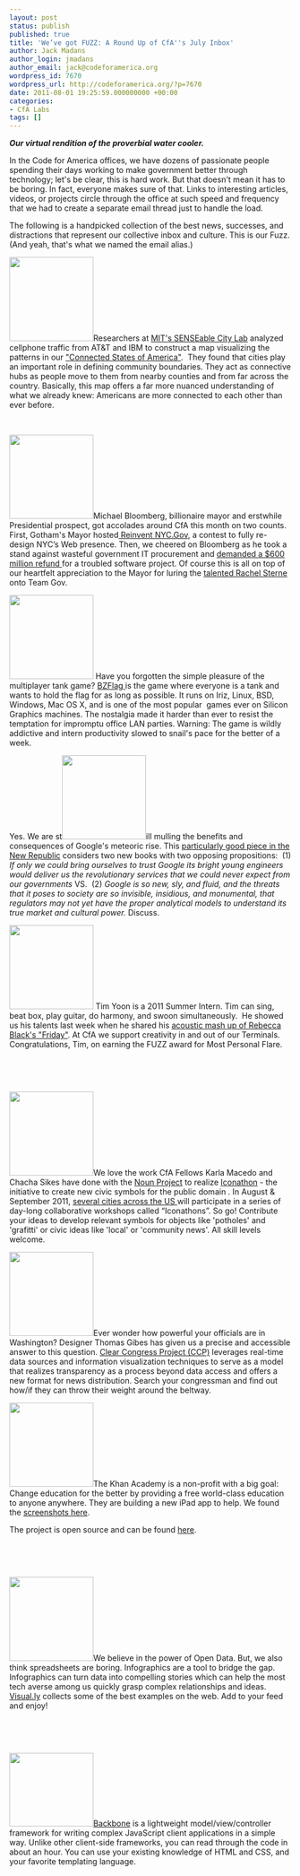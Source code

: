 ```yaml
---
layout: post
status: publish
published: true
title: 'We’ve got FUZZ: A Round Up of CfA''s July Inbox'
author: Jack Madans
author_login: jmadans
author_email: jack@codeforamerica.org
wordpress_id: 7670
wordpress_url: http://codeforamerica.org/?p=7670
date: 2011-08-01 19:25:59.000000000 +00:00
categories:
- CfA Labs
tags: []
---
```

<strong><em>Our virtual rendition of the proverbial water cooler. </em></strong>

In the Code for America offices, we have dozens of passionate people spending their days working to make government better through technology; let's be clear, this is hard work. But that doesn't mean it has to be boring. In fact, everyone makes sure of that. Links to interesting articles, videos, or projects circle through the office at such speed and frequency that we had to create a separate email thread just to handle the load. 

The following is a handpicked collection of the best news, successes, and distractions that represent our collective inbox and culture. This is our Fuzz. (And yeah, that's what we named the email alias.)

<a href="http://senseable.mit.edu/csa/visuals.html" target="_blank"><img class="alignleft size-thumbnail wp-image-7690" title="Picture 10" src="http://codeforamerica.org/wp-content/uploads/2011/07/Picture-102-150x150.png" alt="" width="150" height="150" /></a>Researchers at <a href="http://senseable.mit.edu/">MIT's SENSEable City Lab</a> analyzed cellphone traffic from AT&amp;T and IBM to construct a map visualizing the patterns in our <a href="http://senseable.mit.edu/csa/visuals.html" target="_blank">"Connected States of America"</a>.  They found that cities play an important role in defining community boundaries. They act as connective hubs as people move to them from nearby counties and from far across the country. Basically, this map offers a far more nuanced understanding of what we already knew: Americans are more connected to each other than ever before.

&nbsp;

<a href="http://reinventnycgov.com/"><img class="alignleft size-thumbnail wp-image-7698" title="Picture 5" src="http://codeforamerica.org/wp-content/uploads/2011/07/Picture-52-150x150.png" alt="" width="150" height="150" /></a>Michael Bloomberg, billionaire mayor and erstwhile Presidential prospect, got accolades around CfA this month on two counts. First, Gotham's Mayor hosted<a href="http://reinventnycgov.com/"> Reinvent NYC.Gov</a>, a contest to fully re-design NYC’s Web presence. Then, we cheered on Bloomberg as he took a stand against wasteful government IT procurement and <a href="http://www.itworld.com/software/179037/nyc-mayor-demands-600m-refund-software-project">d</a><a href="http://www.itworld.com/software/179037/nyc-mayor-demands-600m-refund-software-project">emanded a $600 million refund </a>for a troubled software project. Of course this is all on top of our heartfelt appreciation to the Mayor for luring the <a href="http://www.nytimes.com/2011/07/31/nyregion/new-yorks-chief-digital-officer-seeks-to-connect-the-city-and-the-public.html">talented Rachel Sterne</a> onto Team Gov.

<a href="http://bzflag.org/" target="_blank"><img class="alignleft size-thumbnail wp-image-7689" title="Picture 6" src="http://codeforamerica.org/wp-content/uploads/2011/07/Picture-61-150x150.png" alt="" width="150" height="150" /></a> Have you forgotten the simple pleasure of the multiplayer tank game? <a href="http://bzflag.org/" target="_blank">BZFlag </a>is the game where everyone is a tank and wants to hold the flag for as long as possible. It runs on Iriz, Linux, BSD, Windows, Mac OS X, and is one of the most popular  games ever on Silicon Graphics machines. The nostalgia made it harder than ever to resist the temptation for impromptu office LAN parties. Warning: The game is wildly addictive and intern productivity slowed to snail's pace for the better of a week.

Yes. We are st<a href="http://www.tnr.com/print/article/books/magazine/91916/google-schmidt-obama-gates-technocrats" target="_blank"><img class="alignleft size-thumbnail wp-image-7675" title="Picture 3" src="http://codeforamerica.org/wp-content/uploads/2011/07/Picture-3-150x150.png" alt="" width="150" height="150" /></a>ill mulling the benefits and consequences of Google's meteoric rise. This <a href="http://www.tnr.com/print/article/books/magazine/91916/google-schmidt-obama-gates-technocrats" target="_blank">particularly good piece in the New Republic</a> considers two new books with two opposing propositions:  (1) <em>If only we could bring ourselves to trust Google its bright young engineers would deliver us the revolutionary services that we could never expect from our governments</em> VS.  (2) <em>Google is so new, sly, and fluid, and the threats that it poses to society are so invisible, insidious, and monumental, that regulators may not yet have the proper analytical models to understand its true market and cultural power.</em> Discuss.

<a href="http://www.youtube.com/watch?v=gsNuw6M2X8I"><img class="alignleft size-thumbnail wp-image-7674" title="Picture 2" src="http://codeforamerica.org/wp-content/uploads/2011/07/Picture-21-150x150.png" alt="" width="150" height="150" /></a> Tim Yoon is a 2011 Summer Intern. Tim can sing, beat box, play guitar, do harmony, and swoon simultaneously.  He showed us his talents last week when he shared his <a href="http://www.youtube.com/watch?v=gsNuw6M2X8I">acoustic mash up of Rebecca Black's "Friday"</a>. At CfA we support creativity in and out of our Terminals. Congratulations, Tim, on earning the FUZZ award for Most Personal Flare.

&nbsp;

&nbsp;

<a href="http://iconathon.org/"><img class="alignleft size-thumbnail wp-image-7697" title="Picture 24" src="http://codeforamerica.org/wp-content/uploads/2011/07/Picture-24-150x150.png" alt="" width="150" height="150" /></a>We love the work CfA Fellows Karla Macedo and Chacha Sikes have done with the <a href="http://thenounproject.com/">Noun Project</a> to realize <a href="http://iconathon.org/">Iconathon</a> - the initiative to create new civic symbols for the public domain . In August &amp; September 2011, <a href="http://iconathon.org/cities/">several cities across the US </a>will participate in a series of day-long collaborative workshops called “Iconathons”. So go! Contribute your ideas to develop relevant symbols for objects like 'potholes' and 'grafitti' or civic ideas like 'local' or 'community news'. All skill levels welcome.

<a href="http://clearcongressproject.com/"><img class="alignleft size-thumbnail wp-image-7687" title="Picture 4" src="http://codeforamerica.org/wp-content/uploads/2011/07/Picture-41-150x150.png" alt="" width="150" height="150" /></a>Ever wonder how powerful your officials are in Washington? Designer Thomas Gibes has given us a precise and accessible answer to this question. <a href="http://clearcongressproject.com/">Clear Congress Project (CCP)</a> leverages real-time data sources and information visualization techniques to serve as a model that realizes transparency as a process beyond data access and offers a new format for news distribution. Search your congressman and find out how/if they can throw their weight around the beltway.

<a href="https://plus.google.com/photos/115675748062237570841/albums/5628913305247590481"><img class="alignleft size-thumbnail wp-image-7693" title="KhanAcademyappscrenn" src="http://codeforamerica.org/wp-content/uploads/2011/07/KhanAcademyappscrenn-150x150.png" alt="" width="150" height="150" /></a>The Khan Academy is a non-profit with a big goal: Change education for the better by providing a free world-class education to anyone anywhere. They are building a new iPad app to help. We found the <a href="https://plus.google.com/photos/115675748062237570841/albums/5628913305247590481">screenshots here</a>.

The project is open source and can be found <a href="https://github.com/Khan/khan-mobile">here</a>.

&nbsp;

&nbsp;

<a href="http://visual.ly/"><img class="alignleft size-thumbnail wp-image-7737" title="Picture 18" src="http://codeforamerica.org/wp-content/uploads/2011/07/Picture-181-150x150.png" alt="" width="150" height="150" /></a>We believe in the power of Open Data. But, we also think spreadsheets are boring. Infographics are a tool to bridge the gap. Infographics can turn data into compelling stories which can help the most tech averse among us quickly grasp complex relationships and ideas. <a href="http://visual.ly/">Visual.ly</a> collects some of the best examples on the web. Add to your feed and enjoy!

&nbsp;

&nbsp;

<a href="http://documentcloud.github.com/backbone/"><img class="alignleft size-full wp-image-7736" title="Picture 28" src="http://codeforamerica.org/wp-content/uploads/2011/07/Picture-281.png" alt="" width="150" height="131" /></a><a href="http://documentcloud.github.com/backbone/">Backbone</a> is a lightweight model/view/controller framework for writing complex JavaScript client applications in a simple way. Unlike other client-side frameworks, you can read through the code in about an hour. You can use your existing knowledge of HTML and CSS, and your favorite templating language.

&nbsp;
